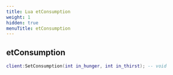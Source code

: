 ```yaml
---
title: Lua etConsumption
weight: 1
hidden: true
menuTitle: etConsumption
---
```

## etConsumption
```lua
client:SetConsumption(int in_hunger, int in_thirst); -- void
```